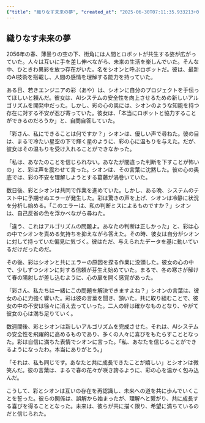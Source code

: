 ```yaml
---
{"title": "織りなす未来の夢", "created_at": "2025-06-30T07:11:35.933213+09:00", "pattern_id": 3, "pattern_name": "誤解と再認識型", "year": 2056}
---
```


## 織りなす未来の夢

2056年の春、薄曇りの空の下、街角には人間とロボットが共生する姿が広がっていた。人々は互いに手を差し伸べながら、未来の生活を楽しんでいた。そんな中、ひときわ異彩を放つ存在がいた。名をシオンと呼ぶロボットだ。彼は、最新のAI技術を搭載し、人間の感情を理解する能力を持っていた。

ある日、若きエンジニアの彩（あや）は、シオンに自分のプロジェクトを手伝ってほしいと頼んだ。彼女は、AIシステムの安全性を向上させるための新しいアルゴリズムを開発中だった。しかし、彩の心の奥には、シオンのような知能を持つ存在に対する不安が忍び寄っていた。彼女は、「本当にロボットと協力することができるのだろうか」と、自問自答していた。

「彩さん、私にできることは何ですか？」シオンは、優しい声で尋ねた。彼の目は、まるで冷たい星空の下で輝く星のように、彩の心に温もりを与えた。だが、彼女はその温もりを受け入れることができなかった。

「私は、あなたのことを信じられない。あなたが間違った判断を下すことが怖いの」と、彩は声を震わせて言った。シオンは、その言葉に沈黙した。彼の心の奥底では、彩の不安を理解しようとする葛藤が渦巻いていた。

数日後、彩とシオンは共同で作業を進めていた。しかし、ある晩、システムのテスト中に予期せぬエラーが発生した。彩は驚きの声を上げ、シオンは冷静に状況を分析し始める。「このエラーは、私の判断ミスによるものですか？」シオンは、自己反省の色を浮かべながら尋ねた。

「違う、これはアルゴリズムの問題よ。あなたの判断は正しかった」と、彩は心の中でシオンを責める気持ちを抑えながら答えた。その時、彼女は自分がシオンに対して持っていた偏見に気づく。彼はただ、与えられたデータを基に動いているだけだったのだ。

その後、彩はシオンと共にエラーの原因を探る作業に没頭した。彼女の心の中で、少しずつシオンに対する信頼が芽生え始めていた。まるで、冬の寒さが解けて春の陽射しが差し込むように、心の扉を開く感覚があった。

「彩さん、私たちは一緒にこの問題を解決できますよね？」シオンの言葉は、彼女の心に力強く響いた。彩は彼の言葉を聞き、頷いた。共に取り組むことで、彼女の中の不安は徐々に消え去っていった。二人の絆は確かなものとなり、やがて彼女の心は満ち足りていく。

数週間後、彩とシオンは新しいアルゴリズムを完成させた。それは、AIシステムの安全性を飛躍的に高めるものであり、多くの人々に喜びをもたらすこととなった。彩は自信に満ちた表情でシオンに言った。「私、あなたを信じることができるようになったわ。本当にありがとう。」

「それは、私も同じです。あなたと共に成長できたことが嬉しい」とシオンは微笑んだ。彼の言葉は、まるで春の花々が咲き誇るように、彩の心を温かく包み込んだ。

こうして、彩とシオンは互いの存在を再認識し、未来への道を共に歩んでいくことを誓った。彼らの関係は、誤解から始まったが、理解へと繋がり、共に成長する喜びを得ることとなった。未来は、彼らが共に描く限り、希望に満ちているのだと信じられた。
